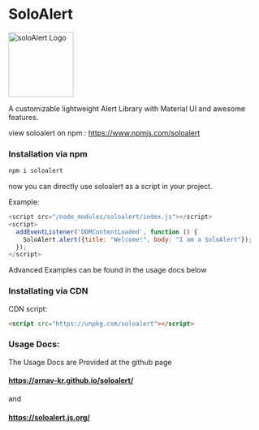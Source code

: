 # SoloAlert

<img alt="soloAlert Logo" src="https://user-images.githubusercontent.com/72879799/127307597-f291e5b3-5efa-4b03-96cc-e7fd6e15d7d5.png" width="128px">

A customizable lightweight Alert Library with Material UI and awesome features.

view soloalert on npm : https://www.npmjs.com/soloalert

### Installation via npm

```bash
npm i soloalert
```
now you can directly use soloalert as a script in your project.

Example: 
```javascript
<script src="/node_modules/soloalert/index.js"></script>
<script>
  addEventListener('DOMContentLoaded', function () {
    SoloAlert.alert({title: "Welcome!", body: "I am a SoloAlert"});
  });
</script>
```
Advanced Examples can be found in the usage docs below 

### Installating via CDN

CDN script:
```html
<script src="https://unpkg.com/soloalert"></script>
```


### Usage Docs:

The Usage Docs are Provided at the github page

#### https://arnav-kr.github.io/soloalert/

and

#### https://soloalert.js.org/
